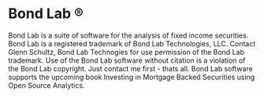 Bond Lab ®
=======

Bond Lab is a suite of software for the analysis of fixed income securities. Bond Lab is a registered trademark of Bond Lab Technologies, LLC.  Contact Glenn Schultz, Bond Lab Technogies for use permission of the Bond Lab trademark. Use of the Bond Lab software without citation is a violation of the Bond Lab copyright.  Just contact me first - thats all.   Bond Lab software supports the upcoming book Investing in Mortgage Backed Securities using Open Source Analytics.
